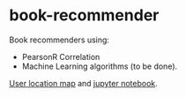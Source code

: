 # book-recommender
Book recommenders using:
* PearsonR Correlation
* Machine Learning algorithms (to be done).

[User location map](m_1.png) and [jupyter notebook](book-recommender.ipynb).
